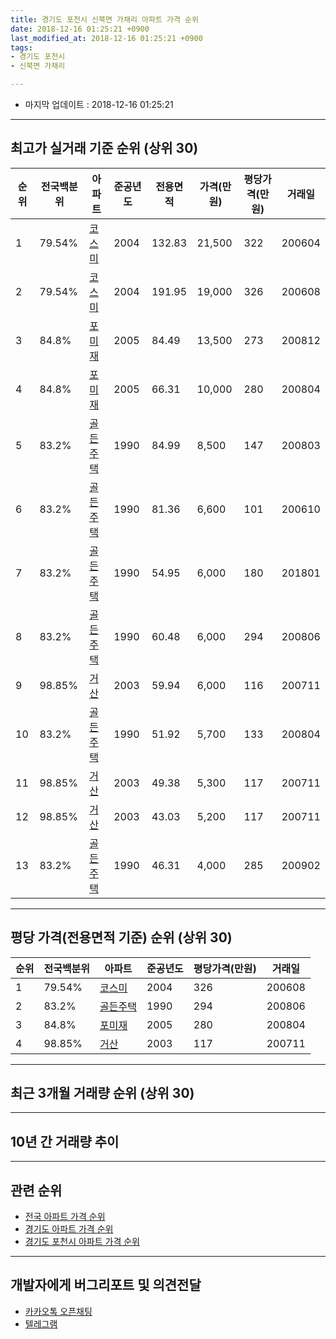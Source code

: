 ```yaml
---
title: 경기도 포천시 신북면 가채리 아파트 가격 순위
date: 2018-12-16 01:25:21 +0900
last_modified_at: 2018-12-16 01:25:21 +0900
tags:
- 경기도 포천시
- 신북면 가채리

---
```


* 마지막 업데이트 : 2018-12-16 01:25:21

---

## 최고가 실거래 기준 순위 (상위 30)


|순위|전국백분위|아파트|준공년도|전용면적|가격(만원)|평당가격(만원)|거래일|
|---|---|---|---|---|---|---|---|
|1|79.54%|[코스미](https://search.naver.com/search.naver?query=%EA%B2%BD%EA%B8%B0%EB%8F%84+%ED%8F%AC%EC%B2%9C%EC%8B%9C+%EC%8B%A0%EB%B6%81%EB%A9%B4+%EA%B0%80%EC%B1%84%EB%A6%AC+%EC%BD%94%EC%8A%A4%EB%AF%B8)|2004|132.83|21,500|322|200604|
|2|79.54%|[코스미](https://search.naver.com/search.naver?query=%EA%B2%BD%EA%B8%B0%EB%8F%84+%ED%8F%AC%EC%B2%9C%EC%8B%9C+%EC%8B%A0%EB%B6%81%EB%A9%B4+%EA%B0%80%EC%B1%84%EB%A6%AC+%EC%BD%94%EC%8A%A4%EB%AF%B8)|2004|191.95|19,000|326|200608|
|3|84.8%|[포미재](https://search.naver.com/search.naver?query=%EA%B2%BD%EA%B8%B0%EB%8F%84+%ED%8F%AC%EC%B2%9C%EC%8B%9C+%EC%8B%A0%EB%B6%81%EB%A9%B4+%EA%B0%80%EC%B1%84%EB%A6%AC+%ED%8F%AC%EB%AF%B8%EC%9E%AC)|2005|84.49|13,500|273|200812|
|4|84.8%|[포미재](https://search.naver.com/search.naver?query=%EA%B2%BD%EA%B8%B0%EB%8F%84+%ED%8F%AC%EC%B2%9C%EC%8B%9C+%EC%8B%A0%EB%B6%81%EB%A9%B4+%EA%B0%80%EC%B1%84%EB%A6%AC+%ED%8F%AC%EB%AF%B8%EC%9E%AC)|2005|66.31|10,000|280|200804|
|5|83.2%|[골든주택](https://search.naver.com/search.naver?query=%EA%B2%BD%EA%B8%B0%EB%8F%84+%ED%8F%AC%EC%B2%9C%EC%8B%9C+%EC%8B%A0%EB%B6%81%EB%A9%B4+%EA%B0%80%EC%B1%84%EB%A6%AC+%EA%B3%A8%EB%93%A0%EC%A3%BC%ED%83%9D)|1990|84.99|8,500|147|200803|
|6|83.2%|[골든주택](https://search.naver.com/search.naver?query=%EA%B2%BD%EA%B8%B0%EB%8F%84+%ED%8F%AC%EC%B2%9C%EC%8B%9C+%EC%8B%A0%EB%B6%81%EB%A9%B4+%EA%B0%80%EC%B1%84%EB%A6%AC+%EA%B3%A8%EB%93%A0%EC%A3%BC%ED%83%9D)|1990|81.36|6,600|101|200610|
|7|83.2%|[골든주택](https://search.naver.com/search.naver?query=%EA%B2%BD%EA%B8%B0%EB%8F%84+%ED%8F%AC%EC%B2%9C%EC%8B%9C+%EC%8B%A0%EB%B6%81%EB%A9%B4+%EA%B0%80%EC%B1%84%EB%A6%AC+%EA%B3%A8%EB%93%A0%EC%A3%BC%ED%83%9D)|1990|54.95|6,000|180|201801|
|8|83.2%|[골든주택](https://search.naver.com/search.naver?query=%EA%B2%BD%EA%B8%B0%EB%8F%84+%ED%8F%AC%EC%B2%9C%EC%8B%9C+%EC%8B%A0%EB%B6%81%EB%A9%B4+%EA%B0%80%EC%B1%84%EB%A6%AC+%EA%B3%A8%EB%93%A0%EC%A3%BC%ED%83%9D)|1990|60.48|6,000|294|200806|
|9|98.85%|[거산](https://search.naver.com/search.naver?query=%EA%B2%BD%EA%B8%B0%EB%8F%84+%ED%8F%AC%EC%B2%9C%EC%8B%9C+%EC%8B%A0%EB%B6%81%EB%A9%B4+%EA%B0%80%EC%B1%84%EB%A6%AC+%EA%B1%B0%EC%82%B0)|2003|59.94|6,000|116|200711|
|10|83.2%|[골든주택](https://search.naver.com/search.naver?query=%EA%B2%BD%EA%B8%B0%EB%8F%84+%ED%8F%AC%EC%B2%9C%EC%8B%9C+%EC%8B%A0%EB%B6%81%EB%A9%B4+%EA%B0%80%EC%B1%84%EB%A6%AC+%EA%B3%A8%EB%93%A0%EC%A3%BC%ED%83%9D)|1990|51.92|5,700|133|200804|
|11|98.85%|[거산](https://search.naver.com/search.naver?query=%EA%B2%BD%EA%B8%B0%EB%8F%84+%ED%8F%AC%EC%B2%9C%EC%8B%9C+%EC%8B%A0%EB%B6%81%EB%A9%B4+%EA%B0%80%EC%B1%84%EB%A6%AC+%EA%B1%B0%EC%82%B0)|2003|49.38|5,300|117|200711|
|12|98.85%|[거산](https://search.naver.com/search.naver?query=%EA%B2%BD%EA%B8%B0%EB%8F%84+%ED%8F%AC%EC%B2%9C%EC%8B%9C+%EC%8B%A0%EB%B6%81%EB%A9%B4+%EA%B0%80%EC%B1%84%EB%A6%AC+%EA%B1%B0%EC%82%B0)|2003|43.03|5,200|117|200711|
|13|83.2%|[골든주택](https://search.naver.com/search.naver?query=%EA%B2%BD%EA%B8%B0%EB%8F%84+%ED%8F%AC%EC%B2%9C%EC%8B%9C+%EC%8B%A0%EB%B6%81%EB%A9%B4+%EA%B0%80%EC%B1%84%EB%A6%AC+%EA%B3%A8%EB%93%A0%EC%A3%BC%ED%83%9D)|1990|46.31|4,000|285|200902|


---

## 평당 가격(전용면적 기준) 순위 (상위 30)


|순위|전국백분위|아파트|준공년도|평당가격(만원)|거래일|
|---|---|---|---|---|---|
|1|79.54%|[코스미](https://search.naver.com/search.naver?query=%EA%B2%BD%EA%B8%B0%EB%8F%84+%ED%8F%AC%EC%B2%9C%EC%8B%9C+%EC%8B%A0%EB%B6%81%EB%A9%B4+%EA%B0%80%EC%B1%84%EB%A6%AC+%EC%BD%94%EC%8A%A4%EB%AF%B8)|2004|326|200608|
|2|83.2%|[골든주택](https://search.naver.com/search.naver?query=%EA%B2%BD%EA%B8%B0%EB%8F%84+%ED%8F%AC%EC%B2%9C%EC%8B%9C+%EC%8B%A0%EB%B6%81%EB%A9%B4+%EA%B0%80%EC%B1%84%EB%A6%AC+%EA%B3%A8%EB%93%A0%EC%A3%BC%ED%83%9D)|1990|294|200806|
|3|84.8%|[포미재](https://search.naver.com/search.naver?query=%EA%B2%BD%EA%B8%B0%EB%8F%84+%ED%8F%AC%EC%B2%9C%EC%8B%9C+%EC%8B%A0%EB%B6%81%EB%A9%B4+%EA%B0%80%EC%B1%84%EB%A6%AC+%ED%8F%AC%EB%AF%B8%EC%9E%AC)|2005|280|200804|
|4|98.85%|[거산](https://search.naver.com/search.naver?query=%EA%B2%BD%EA%B8%B0%EB%8F%84+%ED%8F%AC%EC%B2%9C%EC%8B%9C+%EC%8B%A0%EB%B6%81%EB%A9%B4+%EA%B0%80%EC%B1%84%EB%A6%AC+%EA%B1%B0%EC%82%B0)|2003|117|200711|


---

## 최근 3개월 거래량 순위 (상위 30)


<div style="width:100%;">
    <canvas id="deal_count_ranking" height="250"></canvas>
</div>


<script>
new Chart(document.getElementById("deal_count_ranking"), {
    type: 'horizontalBar',
    data: {
        labels: ['골든주택', '거산'],
        datasets: [{
            label: '실거래 수',
            data: [1, 1],
            borderColor: "rgba(255, 0, 128, 1)",
            backgroundColor: "rgba(255, 0, 128, 0.5)",
            fill: false,
        }]
    },
    options: {
        responsive: true,
        title: {
            display: true,
            text: '최근 3개월 거래량 순위'
        },
        tooltips: {
            mode: 'index',
            intersect: false,
            callbacks: {
                title: function(tooltipItems, data) {
                    return "실거래 수:";
                },
                label: function(tooltipItem, data) {
                    return data.labels[tooltipItem.index] + ": " + tooltipItem.xLabel;
                }
            }
        },
        hover: {
            mode: 'nearest',
            intersect: true
        },
        scales: {
            xAxes: [{
                display: true,
                scaleLabel: {
                    display: true,
                    labelString: '실거래 수'
                },
                ticks: {
                    suggestedMin: 0,
                }
            }],
            yAxes: [{
                display: true,
                ticks: {
                    autoSkip: false,
                    callback: function(value, index, values) {
                        if (value.length > 15)
                            return value.substr(0, 13) + "...";
                        else
                            return value;
                    }
                },
                scaleLabel: {
                    display: false,
                }
            }]
        }
    }
});

</script>


---

## 10년 간 거래량 추이


<div style="width:100%;">
    <canvas id="deal_progress" height="250"></canvas>
</div>

<script>
new Chart(document.getElementById("deal_progress"), {
    type: 'line',
    data: {
        labels: ['200812','200901','200902','200903','200904','200905','200906','200907','200908','200909','200910','200911','200912','201001','201002','201003','201004','201005','201006','201007','201008','201009','201010','201011','201012','201101','201102','201103','201104','201105','201106','201107','201108','201109','201110','201111','201112','201201','201202','201203','201204','201205','201206','201207','201208','201209','201210','201211','201212','201301','201302','201303','201304','201305','201306','201307','201308','201309','201310','201311','201312','201401','201402','201403','201404','201405','201406','201407','201408','201409','201410','201411','201412','201501','201502','201503','201504','201505','201506','201507','201508','201509','201510','201511','201512','201601','201602','201603','201604','201605','201606','201607','201608','201609','201610','201611','201612','201701','201702','201703','201704','201705','201706','201707','201708','201709','201710','201711','201712','201801','201802','201803','201804','201805','201806','201807','201808','201809','201810','201811','201812'],
        datasets: [{
            label: '실거래 수',
            pointRadius: 1,
            data: [2, 0, 1, 1, 3, 1, 3, 3, 3, 0, 6, 2, 1, 0, 2, 7, 4, 5, 0, 3, 1, 3, 0, 5, 2, 1, 2, 2, 2, 4, 3, 1, 0, 1, 1, 1, 0, 1, 2, 6, 5, 1, 1, 4, 0, 2, 3, 4, 2, 1, 3, 2, 3, 2, 3, 3, 4, 1, 2, 1, 2, 3, 2, 6, 0, 1, 1, 0, 3, 4, 3, 6, 1, 1, 2, 6, 2, 5, 8, 1, 4, 3, 4, 2, 4, 1, 4, 6, 1, 2, 3, 0, 2, 0, 0, 2, 3, 3, 5, 2, 8, 7, 1, 3, 1, 1, 1, 3, 2, 2, 1, 4, 5, 4, 2, 0, 1, 2, 2, 0, 0],
            borderColor: "rgba(255, 201, 14, 1)",
            backgroundColor: "rgba(255, 201, 14, 0.5)",
            fill: true,
        }]
    },
    options: {
        responsive: true,
        title: {
            display: true,
            text: '10년간 거래량 추이'
        },
        tooltips: {
            mode: 'index',
            intersect: false,
        },
        hover: {
            mode: 'nearest',
            intersect: true
        },
        scales: {
            xAxes: [{
                display: true,
                scaleLabel: {
                    display: true,
                    labelString: '년/월'
                }
            }],
            yAxes: [{
                display: true,
                ticks: {
                    suggestedMin: 0,
                },
                scaleLabel: {
                    display: true,
                    labelString: '실거래 수'
                }
            }]
        }
    }
});

</script>


---

## 관련 순위

- [전국 아파트 가격 순위](https://inasie.github.io/apt-ranking/전국)
- [경기도 아파트 가격 순위](https://inasie.github.io/apt-ranking/경기도)
- [경기도 포천시 아파트 가격 순위](https://inasie.github.io/apt-ranking/경기도-포천시)


---

## 개발자에게 버그리포트 및 의견전달

- [카카오톡 오픈채팅](https://open.kakao.com/o/gLJUAP4)
- [텔레그램](https://t.me/inasie)

